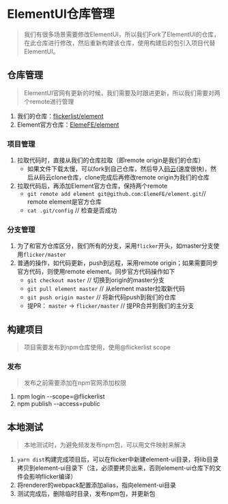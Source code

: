# ElementUI仓库管理
> 我们有很多场景需要修改ElementUI，所以我们Fork了ElementUI的仓库，在此仓库进行修改，然后重新构建该仓库，使用构建后的包引入项目代替ElementUI。

## 仓库管理
> ElementUI官网有更新的时候，我们需要及时跟进更新，所以我们需要对两个remote进行管理
1. 我们的仓库：[flickerlist/element](https://github.com/flickerlist/element)
1. Element官方仓库：[ElemeFE/element](https://github.com/ElemeFE/element)

### 项目管理
1. 拉取代码时，直接从我们的仓库拉取（即remote origin是我们的仓库）
    - 如果文件下载太慢，可以fork到自己仓库，然后导入[码云](https://gitee.com/flickerlist/element)(速度很快)，然后从码云clone仓库，clone完成后再修改remote origin为我们的仓库
2. 拉取代码后，再添加Element官方仓库，保持两个remote
    - `git remote add element git@github.com:ElemeFE/element.git`// remote element是官方仓库
    - `cat .git/config` //   检查是否成功 

### 分支管理
1. 为了和官方仓库区分，我们所有的分支，采用`flicker`开头，如master分支使用`flicker/master`
2. 普通的操作，如代码更新，push到远程，采用remote origin；如果需要同步官方代码，则使用remote element。同步官方代码操作如下
    - `git checkout master` // 切换到origin的master分支
    - `git pull element master` // 从element master拉取新代码
    - `git push origin master` // 将新代码push到我们的仓库
    - 提PR： `master` -> `flicker/master` // 提PR合并到我们的主分支

## 构建项目
> 项目需要发布到npm仓库使用，使用@flickerlist scope
### 发布
> 发布之前需要添加在npm官网添加权限
1. npm login --scope=@flickerlist
1. npm publish --access=public

## 本地测试
> 本地测试时，为避免频发发布npm包，可以用文件映射来解决
1. `yarn dist`构建完成项目后，可以在flicker中新建element-ui目录，将lib目录拷贝到element-ui目录下（注，必须要拷贝出来，否则element-ui仓库下的文件会影响flicker编译）
2. 将renderer的webpack配置添加alias，指向element-ui目录
3. 测试完成后，删除临时目录，发布npm包，并更新包
